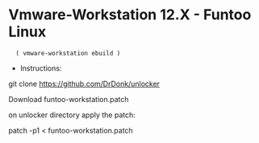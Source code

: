 # Vmware-Workstation 12.X - Funtoo Linux 
      ( vmware-workstation ebuild )

* Instructions: 

git clone https://github.com/DrDonk/unlocker

Download funtoo-workstation.patch

on unlocker directory apply the patch:

patch -p1 < funtoo-workstation.patch

